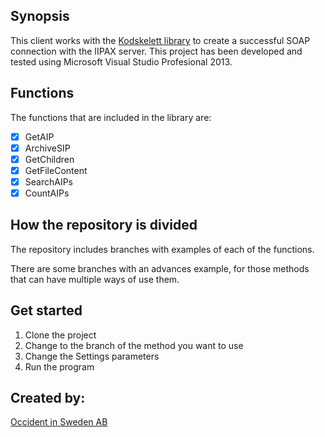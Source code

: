 ## Synopsis

This client works with the [Kodskelett library](https://github.com/occident/kodskelett-library) to create a successful SOAP connection with the IIPAX server. This project has been developed and tested using Microsoft Visual Studio Profesional 2013.

## Functions

The functions that are included in the library are:

- [X] GetAIP
- [X] ArchiveSIP
- [X] GetChildren
- [X] GetFileContent
- [X] SearchAIPs
- [X] CountAIPs

## How the repository is divided

The repository includes branches with examples of each of the functions.

There are some branches with an advances example, for those methods that can have multiple ways of use them.

## Get started

1. Clone the project
2. Change to the branch of the method you want to use
3. Change the Settings parameters
4. Run the program

## Created by:

[Occident in Sweden AB](http://www.occident.se/)
